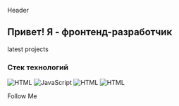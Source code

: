 Header

## Привет! Я - фронтенд-разработчик

latest projects

### Стек технологий

![HTML](https://img.shields.io/badge/-HTML-090909?style=for-the-badge&logo=HTML)
![JavaScript](https://img.shields.io/badge/-JavaScript-090909?style=for-the-badge&logo=JavaScript)
![HTML](https://img.shields.io/badge/-HTML-#fc1703?style=for-the-badge&logo=appveyor)
![HTML](https://img.shields.io/badge/-HTML-#fc1703?style=for-the-badge&logo=appveyor)

Follow Me
